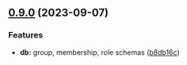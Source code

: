 ## [0.9.0](https://github.com/taskany-inc/crew/compare/v0.8.0...v0.9.0) (2023-09-07)


### Features

* **db:** group, membership, role schemas ([b8db16c](https://github.com/taskany-inc/crew/commit/b8db16cd8373121e01e26223b520e0b01a343c39))

